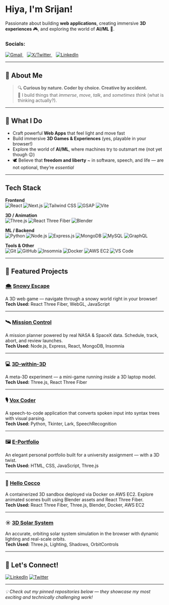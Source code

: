 #  Hiya, I'm Srijan!

Passionate about building **web applications**, creating immersive **3D experiences** 🎮, and exploring the world of **AI/ML** 🤖.

### Socials:
<p align="left">
  <a href="mailto:s&#114;&#105;&#106;&#097;&#110;&#112;&#101;&#116;&#119;&#097;&#108;&#050;&#053;&#064;&#103;&#109;&#097;&#105;&#108;&#046;&#099;&#111;&#109;" target="_blank">
    <img src="https://img.icons8.com/color/30/gmail--v1.png" alt="Gmail" />
  </a>
  &nbsp;&nbsp;
  <a href="https://x.com/&#115;&#114;&#105;&#106;&#097;&#110;&#099;&#115;" target="_blank">
    <img src="https://img.icons8.com/ios-filled/30/1DA1F2/twitterx.png" alt="X/Twitter" />
  </a>
  &nbsp;&nbsp;
  <a href="https://linkedin.com/in/&#115;&#114;&#105;&#106;&#097;&#110;&#045;&#112;&#101;&#116;&#119;&#097;&#108;" target="_blank">
    <img src="https://img.icons8.com/color/30/linkedin.png" alt="LinkedIn" />
  </a>
</p>

---

## 🧬 About Me

> 🔍 **Curious by nature. Coder by choice. Creative by accident.**  
> 🎯 I build things that *immerse*, *move*, *talk*, and *sometimes think* (what is thinking actually?).

---

## 🧩 What I Do

- Craft powerful **Web Apps** that feel light and move fast  
- Build immersive **3D Games & Experiences** (yes, playable in your browser!)  
- Explore the world of **AI/ML**, where machines try to outsmart me (not yet though 😉)  
- 🕊️ Believe that **freedom and liberty** ~ in software, speech, and life — are not optional, they’re *essential*

---

## Tech Stack

**Frontend**  
![React](https://img.shields.io/badge/-React-61DAFB?style=flat&logo=react&logoColor=white)
![Next.js](https://img.shields.io/badge/-Next.js-000000?style=flat&logo=nextdotjs&logoColor=white)
![Tailwind CSS](https://img.shields.io/badge/-Tailwind-06B6D4?style=flat&logo=tailwindcss&logoColor=white)
![GSAP](https://img.shields.io/badge/-GSAP-88CE02?style=flat&logo=greensock&logoColor=white)
![Vite](https://img.shields.io/badge/Vite-%23FFD62E?style=flat&logo=vite&logoColor=%23646CFF)

**3D / Animation**  
![Three.js](https://img.shields.io/badge/-Three.js-000000?style=flat&logo=three.js&logoColor=white)
![React Three Fiber](https://img.shields.io/badge/-React%20Three%20Fiber-000?style=flat)
![Blender](https://img.shields.io/badge/-Blender-F5792A?style=flat&logo=blender&logoColor=white)

**ML / Backend**  
![Python](https://img.shields.io/badge/-Python-3776AB?style=flat&logo=python&logoColor=white)
![Node.js](https://img.shields.io/badge/-Node.js-339933?style=flat&logo=node.js&logoColor=white)
![Express.js](https://img.shields.io/badge/-Express.js-000000?style=flat&logo=express&logoColor=white)
![MongoDB](https://img.shields.io/badge/-MongoDB-47A248?style=flat&logo=mongodb&logoColor=white)
![MySQL](https://img.shields.io/badge/-MySQL-4479A1?style=flat&logo=mysql&logoColor=white)
![GraphQL](https://img.shields.io/badge/-GraphQL-E10098?style=flat&logo=graphql&logoColor=white)

**Tools & Other**  
![Git](https://img.shields.io/badge/-Git-F05032?style=flat&logo=git&logoColor=white)
![GitHub](https://img.shields.io/badge/-GitHub-181717?style=flat&logo=github&logoColor=white)
![Insomnia](https://img.shields.io/badge/-Insomnia-4000BF?style=flat&logo=insomnia&logoColor=white)
![Docker](https://img.shields.io/badge/-Docker-2496ED?style=flat&logo=docker&logoColor=white)
![AWS EC2](https://img.shields.io/badge/-AWS%20EC2-FF9900?style=flat&logo=amazon-ec2&logoColor=white)
![VS Code](https://img.shields.io/badge/-VS%20Code-007ACC?style=flat&logo=visual-studio-code&logoColor=white)

---

## 🚀 Featured Projects

### 🌨️ [Snowy Escape](https://github.com/Srijan-Petwal/snowy-escape)  
A 3D web game — navigate through a snowy world right in your browser!  
**Tech Used:** React Three Fiber, WebGL, JavaScript  

---

### 🛰️ [Mission Control](https://github.com/Srijan-Petwal/mission-control)  
A mission planner powered by real NASA & SpaceX data. Schedule, track, abort, and review launches.  
**Tech Used:** Node.js, Express, React, MongoDB, Insomnia  

---

### 💻 [3D-within-3D](https://github.com/Srijan-Petwal/3D-within-3D)  
A meta-3D experiment — a mini-game running *inside* a 3D laptop model.  
**Tech Used:** Three.js, React Three Fiber  

---

### 🎙️ [Vox Coder](https://github.com/Pranav-Uniyal/Vox-Coder-Voice-Enabled-Compiler)  
A speech-to-code application that converts spoken input into syntax trees with visual parsing.  
**Tech Used:** Python, Tkinter, Lark, SpeechRecognition  

---

### 🖼️ [E-Portfolio](https://github.com/Srijan-Petwal/Eportfolio-assign)  
An elegant personal portfolio built for a university assignment — with a 3D twist.  
**Tech Used:** HTML, CSS, JavaScript, Three.js  

---

### 🧪 [Hello Cocco](https://github.com/Srijan-Petwal/hello-cocco)  
A containerized 3D sandbox deployed via Docker on AWS EC2. Explore animated scenes built using Blender assets and React Three Fiber.  
**Tech Used:** React Three Fiber, Three.js, Blender, Docker, AWS EC2  

---

### ☀️ [3D Solar System](https://github.com/Srijan-Petwal/3D-Solar-System)  
An accurate, orbiting solar system simulation in the browser with dynamic lighting and real-scale orbits.  
**Tech Used:** Three.js, Lighting, Shadows, OrbitControls  

---

## 💬 Let's Connect!

[![LinkedIn](https://img.shields.io/badge/-LinkedIn-0077B5?style=flat&logo=linkedin&logoColor=white)](https://www.linkedin.com/in/srijan-petwal)
[![Twitter](https://img.shields.io/badge/-Twitter-1DA1F2?style=flat&logo=twitter&logoColor=white)](https://x.com/srijancs)

---

_💡 Check out my pinned repositories below — they showcase my most exciting and technically challenging work!_
